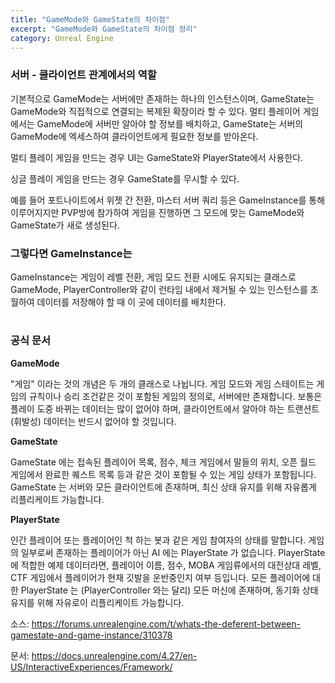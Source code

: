 ```yaml
---
title: "GameMode와 GameState의 차이점"
excerpt: "GameMode와 GameState의 차이점 정리"
category: Unreal Engine
---
```


### 서버 - 클라이언트 관계에서의 역할
기본적으로 GameMode는 서버에만 존재하는 하나의 인스턴스이며, GameState는 GameMode와 직접적으로 연결되는 복제된 확장이라 할 수 있다. 멀티 플레이어 게임에서는 GameMode에 서버만 알아야 할 정보를 배치하고, GameState는 서버의 GameMode에 엑세스하여 클라이언트에게 필요한 정보를 받아온다.

멀티 플레이 게임을 만드는 경우 UI는 GameState와 PlayerState에서 사용한다.

싱글 플레이 게임을 만드는 경우 GameState를 무시할 수 있다.

예를 들어 포트나이트에서 위젯 간 전환, 마스터 서버 쿼리 등은 GameInstance를 통해 이루어지지만 PVP방에 참가하여 게임을 진행하면 그 모드에 맞는 GameMode와 GameState가 새로 생성된다.


### 그렇다면 GameInstance는

GameInstance는 게임이 레벨 전환, 게임 모드 전환 시에도 유지되는 클래스로 GameMode, PlayerController와 같이 런타임 내에서 제거될 수 있는 인스턴스를 초월하여 데이터를 저장해야 할 때 이 곳에 데이터를 배치한다.

#
#


### 공식 문서
**GameMode**

"게임" 이라는 것의 개념은 두 개의 클래스로 나뉩니다.  게임 모드와 게임 스테이트는 게임의 규칙이나 승리 조건같은 것이 포함된 게임의 정의로, 서버에만 존재합니다. 보통은 플레이 도중 바뀌는 데이터는 많이 없어야 하며, 클라이언트에서 알아야 하는 트랜션트(휘발성) 데이터는 반드시 없어야 할 것입니다.

**GameState**

GameState 에는 접속된 플레이어 목록, 점수, 체크 게임에서 말들의 위치, 오픈 월드 게임에서 완료한 퀘스트 목록 등과 같은 것이 포함될 수 있는 게임 상태가 포함됩니다. GameState 는 서버와 모든 클라이언트에 존재하며, 최신 상태 유지를 위해 자유롭게 리플리케이트 가능합니다.

**PlayerState**

인간 플레이어 또는 플레이어인 척 하는 봇과 같은 게임 참여자의 상태를 말합니다. 게임의 일부로써 존재하는 플레이어가 아닌 AI 에는 PlayerState 가 없습니다. PlayerState 에 적합한 예제 데이터라면, 플레이어 이름, 점수, MOBA 게임류에서의 대전상대 레벨, CTF 게임에서 플레이어가 현재 깃발을 운반중인지 여부 등입니다. 모든 플레이어에 대한 PlayerState 는 (PlayerController 와는 달리) 모든 머신에 존재하며, 동기화 상태 유지를 위해 자유로이 리플리케이트 가능합니다.


소스: https://forums.unrealengine.com/t/whats-the-deferent-between-gamestate-and-game-instance/310378

문서: https://docs.unrealengine.com/4.27/en-US/InteractiveExperiences/Framework/
<!--stackedit_data:
eyJoaXN0b3J5IjpbNjIwMDcwNDEzLC0xMjY0NDY1MTI1LC0xMz
gxNjM1ODc5LDE4NTE5NDQ1NjVdfQ==
-->